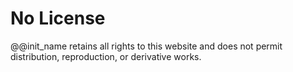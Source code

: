 # No License

@@init_name retains all rights to this website and does not permit distribution, reproduction, or derivative works.

